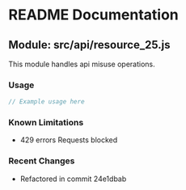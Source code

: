 # README Documentation

## Module: src/api/resource_25.js

This module handles api misuse operations.

### Usage

```java
// Example usage here
```

### Known Limitations

- 429 errors Requests blocked

### Recent Changes

- Refactored in commit 24e1dbab
